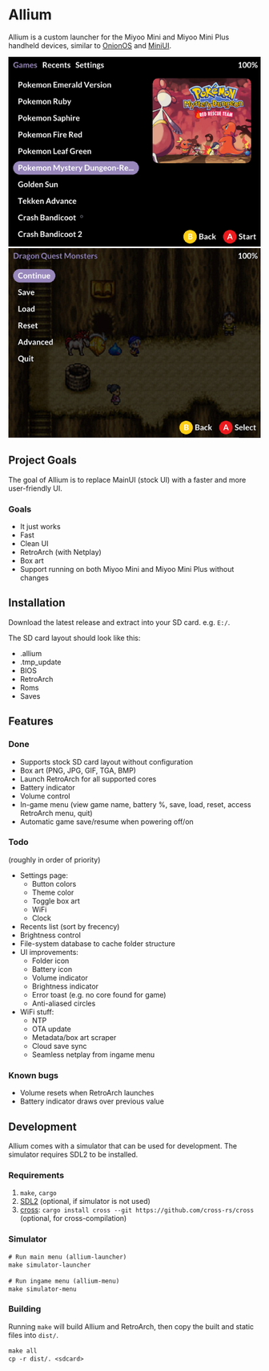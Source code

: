 # Allium

Allium is a custom launcher for the Miyoo Mini and Miyoo Mini Plus handheld devices, similar to [OnionOS](https://github.com/OnionUI/Onion) and [MiniUI](https://github.com/shauninman/MiniUI).

![Allium's main menu](assets/screenshots/main-menu.png)
![Allium's ingame menu](assets/screenshots/ingame-menu.png)

## Project Goals

The goal of Allium is to replace MainUI (stock UI) with a faster and more user-friendly UI.

### Goals
- It just works
- Fast
- Clean UI
- RetroArch (with Netplay)
- Box art
- Support running on both Miyoo Mini and Miyoo Mini Plus without changes

## Installation

Download the latest release and extract into your SD card. e.g. `E:/`.

The SD card layout should look like this:
- .allium
- .tmp_update
- BIOS
- RetroArch
- Roms
- Saves

## Features

### Done
- Supports stock SD card layout without configuration
- Box art (PNG, JPG, GIF, TGA, BMP)
- Launch RetroArch for all supported cores
- Battery indicator
- Volume control
- In-game menu (view game name, battery %, save, load, reset, access RetroArch menu, quit)
- Automatic game save/resume when powering off/on

### Todo
(roughly in order of priority)
- Settings page:
    - Button colors
    - Theme color
    - Toggle box art
    - WiFi
    - Clock
- Recents list (sort by frecency)
- Brightness control
- File-system database to cache folder structure
- UI improvements:
    - Folder icon
    - Battery icon
    - Volume indicator
    - Brightness indicator
    - Error toast (e.g. no core found for game)
    - Anti-aliased circles
- WiFi stuff:
    - NTP
    - OTA update
    - Metadata/box art scraper
    - Cloud save sync
    - Seamless netplay from ingame menu

### Known bugs
- Volume resets when RetroArch launches
- Battery indicator draws over previous value

## Development

Allium comes with a simulator that can be used for development. The simulator requires SDL2 to be installed.

### Requirements
1. `make`, `cargo`
2. [SDL2](https://github.com/Rust-SDL2/rust-sdl2#sdl20-development-libraries) (optional, if simulator is not used)
3. [cross](https://github.com/cross-rs/cross): `cargo install cross --git https://github.com/cross-rs/cross` (optional, for cross-compilation)

### Simulator
```
# Run main menu (allium-launcher)
make simulator-launcher

# Run ingame menu (allium-menu)
make simulator-menu
```

### Building

Running `make` will build Allium and RetroArch, then copy the built and static files into `dist/`.
```
make all
cp -r dist/. <sdcard>
```
